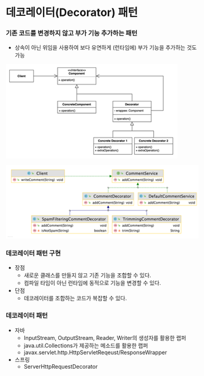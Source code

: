 # 데코레이터(Decorator) 패턴
### 기존 코드를 변경하지 않고 부가 기능 추가하는 패턴
- 상속이 아닌 위임을 사용하여 보다 유연하게 (런타임에) 부가 기능을 추가하는 것도 가능

![img.png](decorator1.png)

![img.png](decorator2.png)

### 데코레이터 패턴 구현
- 장점
  - 새로운 클래스를 만들지 않고 기존 기능을 조합할 수 있다.
  - 컴파일 타임이 아닌 런타임에 동적으로 기능을 변경할 수 있다.
- 단점
  - 데코레이터를 조합하는 코드가 복잡할 수 있다.

### 데코레이터 패턴
- 자바
  - InputStream, OutputStream, Reader, Writer의 생성자를 활용한 랩퍼
  - java.util.Collections가 제공하는 메소드를 활용한 랩퍼
  - javax.servlet.http.HttpServletReqeust/ResponseWrapper
- 스프링
  - ServerHttpRequestDecorator